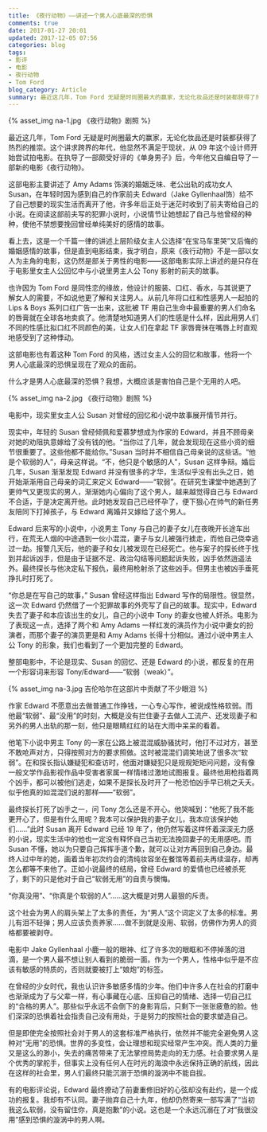 ```yaml
---
title: 《夜行动物》——讲述一个男人心底最深的恐惧
comments: true
date: 2017-01-27 20:01
updated: 2017-12-05 07:56
categories: blog
tags:
- 影评
- 电影
- 夜行动物
- Tom Ford
blog_category: Article
summary: 最近这几年，Tom Ford 无疑是时尚圈最大的赢家，无论化妆品还是时装都获得了热烈的推崇。这个讲求跨界的年代，他显然不满足于现状，从 09 年这个设计师开始尝试拍电影。在执导了一部颇受好评的《单身男子》后，今年他又自编自导了一部新的电影《夜行动物》
---
```


{% asset_img na-1.jpg 《夜行动物》剧照 %}

最近这几年，Tom Ford 无疑是时尚圈最大的赢家，无论化妆品还是时装都获得了热烈的推崇。这个讲求跨界的年代，他显然不满足于现状，从 09 年这个设计师开始尝试拍电影。在执导了一部颇受好评的《单身男子》后，今年他又自编自导了一部新的电影《夜行动物》。

这部电影主要讲述了 Amy Adams 饰演的婚姻乏味、老公出轨的成功女人 Susan，在年轻时因为感到自己的作家前夫 Edward（Jake Gyllenhaal饰）给不了自己想要的现实生活而离开了他，许多年后正处于迷茫时收到了前夫寄给自己的小说。在阅读这部前夫写的犯罪小说时，小说情节让她想起了自己与他曾经的种种，使他不禁想要挽回曾经单纯美好的感情的故事。

看上去，这是一个千篇一律的讲述上层阶级女主人公选择“在宝马车里哭”又后悔的婚姻感情的故事，但是直到电影结束，我才明白，原来《夜行动物》不是一部以女人为主角的电影，这仍然是部关于男性的电影——这部电影实际上讲述的是只存在于电影里女主人公回忆中与小说里男主人公 Tony 影射的前夫的故事。

也许因为 Tom Ford 是同性恋的缘故，他设计的服装、口红、香水，与其说更了解女人的需要，不如说他更了解和关注男人。从前几年将口红和性感男人一起拍的 Lips & Boys 系列口红广告一出来，这批被 TF 用自己生命中最重要的男人们命名的唇膏就在全球各地卖疯了。他清楚地知道男人们的性感是什么样，因此用男人们不同的性感比拟口红不同颜色的美，让女人们在拿起 TF 家唇膏抹在嘴唇上时直观地感受到了这种悸动。

这部电影也有着这种 Tom Ford 的风格，透过女主人公的回忆和故事，他将一个男人心底最深的恐惧呈现在了观众的面前。

什么才是男人心底最深的恐惧？我想，大概应该是害怕自己是个无用的人吧。

{% asset_img na-2.jpg 《夜行动物》剧照 %}

电影中，现实里女主人公 Susan 对曾经的回忆和小说中故事展开情节并行。

现实中，年轻的 Susan 曾经倾佩和爱慕梦想成为作家的 Edward，并且不顾母亲对她的劝阻执意嫁给了没有钱的他。“当你过了几年，就会发现现在这些小资的细节很重要了。这些他都不能给你。”Susan 当时并不相信自己母亲说的这些话。“他是个软弱的人”，母亲这样说。“不，他只是个敏感的人”，Susan 这样争辩。婚后几年，Susan 渐渐发现 Edward 并没有很多的才华，生活似乎没有出头之日，她开始渐渐用自己母亲的词汇来定义 Edward——“软弱”。在研究生课堂中她遇到了更帅气又更现实的男人，渐渐她内心偏向了这个男人，越来越觉得自己与 Edward 不合适，于是决定离开他。此时她发现自己已经怀孕了，便下狠心在帅气的新任男友陪同下打掉孩子，与 Edward 离婚并又嫁给了这个男人。

Edward 后来写的小说中，小说男主 Tony 与自己的妻子女儿在夜晚开长途车出行，在荒无人烟的中途遇到一伙小混混，妻子与女儿被强行掳走，而他自己侥幸逃过一劫。报警几天后，他的妻子和女儿被发现在已经死亡。他与案子的探长终于找到并起诉凶手，但是由于证据不足、政治勾结等问题起诉失败，凶手依然逍遥法外。最终探长与他决定私下报仇，最终用枪射杀了这些凶手。但男主也被凶手垂死挣扎时打死了。

“你总是在写自己的故事，” Susan 曾经这样指出 Edward 写作的局限性。很显然，这一次 Edward 仍然借了一个犯罪故事的外壳写了自己的故事。现实中，Edward 失去了妻子和本应该出生的女儿，自己的小说中 Tony 的妻女也被人奸杀。电影为了表现这一点，选择了两个和 Amy Adams 一样红发的演员作为小说中妻女的扮演者，而那个妻子的演员更是和 Amy Adams 长得十分相似。通过小说中男主人公 Tony 的形象，我们也看到了一个更加完整的 Edward。

整部电影中，不论是现实、Susan 的回忆、还是 Edward 的小说，都反复的在用一个形容词来形容 Tony/Edward——“软弱（weak）”。

{% asset_img na-3.jpg 吉伦哈尔在这部片中贡献了不少眼泪 %}

作家 Edward 不愿意出去做普通工作挣钱，一心专心写作，被说成性格软弱。而他最“软弱”、最“没用”的时刻，大概是没有拦住妻子去做人工流产、还发现妻子和另外的男人出轨的那一刻，他只是眼睛红红的站在大雨中呆呆的看着。

他笔下小说中男主 Tony 的一家在公路上被混混威胁骚扰时，他打不过对方，甚至不敢呛声对方，只得按照对方的要求照做。这时被混混们调笑地说了很多次“软弱”。在和探长指认嫌疑犯和查访时，他面对嫌疑犯只是规规矩矩问问题，没有像一般文学作品影视作品中受害者家属一样情绪过激地试图报复。最终他用枪指着两个凶手，都可以被他们逃走，如果不是探长及时开了一枪恐怕凶手早已桃之夭夭。似乎他真的如混混们说的那样——“软弱”。

最终探长打死了凶手之一，问 Tony 怎么还是不开心。他哭喊到：“他死了我不能更开心了，但是有什么用呢？我本可以保护我的妻子女儿，我本应该保护她们……”此时 Susan 离开 Edward 已经 19 年了，他仍然写着这样怀着深深无力感的小说，现实生活中的他也一定没有释怀自己当初无法挽回妻子的无用感吧。而 Susan 不懂，她以为只要自己挥挥手道个歉，就可以让对方再回到自己身边。最终人过中年的她，画着当年初次约会的清纯妆容坐在餐馆等着前夫再续温存，却再怎么都等不来他了。正如小说最终的结局，曾经 Edward 的爱情也已经被杀死了，剩下的只是他对于自己“软弱无用”的自责与懊悔。

“你真没用”、“你真是个软弱的人”……这大概是对男人最狠的斥责。

这个社会为男人的肩头架上了太多的责任，为“男人”这个词定义了太多的标准。男儿有泪不轻弹；男人应该负责养家……做不到就是没用、软弱，仿佛作为男人的资格都要被剥夺。

电影中 Jake Gyllenhaal 小鹿一般的眼神、红了许多次的眼眶和不停掉落的泪滴，是一个男人最不想让别人看到的脆弱一面。作为一个男人，性格中似乎是不应该有敏感的特质的，否则就要被打上“娘炮”的标签。

在曾经的少女时代，我也认识许多敏感多情的少年。他们中许多人在社会的打磨中也渐渐成为了与父辈一样，有心事藏在心底、压抑自己的情绪、选择一切自己扛的“合格的男人”。那些似乎永远不会倒下的身影背后，只剩下一张张疲惫的脸。他们深深的恐惧着社会指责自己没有用处，于是努力的按照社会的要求塑造自己。

但是即使完全按照社会对于男人的这套标准严格执行，依然并不能完全避免男人这种对“无用”的恐惧。世界的多变性，会让理想和现实经常产生冲突。而人类的力量又是这么的渺小，失去的痛苦带来了无法掌控局势走向的无力感。社会要求男人是个优秀的掌舵手，但事实上没有任何人在时光的海浪中永远保持正确的航线，因此在这样的社会里，男人们最终只能沉溺于恐惧的漩涡中不能自拔。

有的电影评论说，Edward 最终撩动了前妻重修旧好的心弦却没有赴约，是一个成功的报复。我却有不认同。妻子抛弃自己十九年，他却仍然寄来一部写满了“当初我这么软弱，没有留住你，真是抱歉”的小说。这也是一个永远沉溺在了对“我很没用”感到恐惧的漩涡中的男人啊。